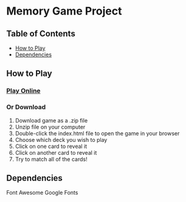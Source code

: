 # Memory Game Project

## Table of Contents

* [How to Play](#how-to-play)
* [Dependencies](#dependencies)

## How to Play

### [Play Online](https://rkrupnick.github.io/fend-project-memory-game/)

### Or Download

1. Download game as a .zip file
2. Unzip file on your computer
3. Double-click the index.html file to open the game in your browser
4. Choose which deck you wish to play
5. Click on one card to reveal it
6. Click on another card to reveal it
7. Try to match all of the cards!

## Dependencies

Font Awesome
Google Fonts
